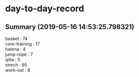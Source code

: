 # day-to-day-record  
## Summary  (2019-05-16 14:53:25.798321)  
basket : 74  
core-training : 17  
hatena : 4  
jump-rope : 7  
qiita : 5  
strech : 95  
work-out : 8  
